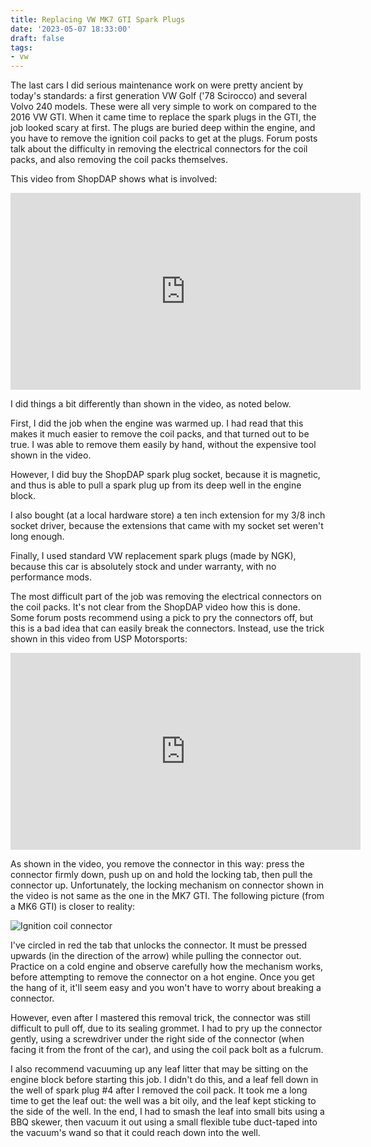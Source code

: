 ```yaml
---
title: Replacing VW MK7 GTI Spark Plugs
date: '2023-05-07 18:33:00'
draft: false
tags:
- vw
---
```


The last cars I did serious maintenance work on were pretty ancient by today's standards:
a first generation VW Golf ('78 Scirocco) and several Volvo 240 models.  These were all
very simple to work on compared to the 2016 VW GTI.  When it came time to replace
the spark plugs in the GTI, the job looked scary at first.  The plugs are
buried deep within the engine, and you have to remove the ignition coil packs
to get at the plugs.  Forum posts talk about the difficulty in removing the electrical
connectors for the coil packs, and also removing the coil packs themselves.

This video from ShopDAP shows what is involved:

<iframe width="560" height="315" src="https://www.youtube.com/embed/HESJEQBFGyI" title="YouTube video player" frameborder="0" allow="accelerometer; autoplay; clipboard-write; encrypted-media; gyroscope; picture-in-picture; web-share" allowfullscreen>
</iframe>

I did things a bit differently than shown in the video, as noted below.

First, I did the job when the engine was warmed up.  I had read that this
makes it much easier to remove the coil packs, and that turned out to be true.
I was able to remove them easily by hand, without the expensive tool shown
in the video.

However, I did buy the ShopDAP spark plug socket, because it is
magnetic, and thus is able to pull a spark plug up from its deep well
in the engine block.

I also bought (at a local hardware store) a ten inch extension
for my 3/8 inch socket driver, because the extensions that came
with my socket set weren't long enough.

Finally, I used standard VW replacement spark plugs (made by NGK), because
this car is absolutely stock and under warranty, with no performance mods.

The most difficult part of the job was removing the electrical connectors
on the coil packs.  It's not clear from the ShopDAP video how this is done.
Some forum posts recommend using a pick to pry the connectors off, but
this is a bad idea that can easily break the connectors.  Instead, use
the trick shown in this video from USP Motorsports:

<iframe width="560" height="315" src="https://www.youtube.com/embed/z0bof-1h3Yg" title="YouTube video player" frameborder="0" allow="accelerometer; autoplay; clipboard-write; encrypted-media; gyroscope; picture-in-picture; web-share" allowfullscreen>
</iframe>

As shown in the video, you remove the connector in this way: press the connector firmly down,
push up on and hold the locking tab, then pull the connector up.
Unfortunately, the locking mechanism on connector shown in the video is not same as the one in the MK7 GTI.
The following picture (from a MK6 GTI) is closer to reality:

![Ignition coil connector](/images/coil-connector.jpg)

I've circled in red the tab that unlocks the connector.  It must be
pressed upwards (in the direction of the arrow) while pulling the
connector out.  Practice on a cold engine and observe carefully how
the mechanism works, before attempting to remove the connector on a
hot engine.  Once you get the hang of it, it'll seem easy and you
won't have to worry about breaking a connector.

However, even after I mastered this removal trick, the connector was still
difficult to pull off, due to its sealing grommet.  I had to pry up the connector
gently, using a screwdriver under the right side of the connector (when facing
it from the front of the car), and using the coil pack bolt as a fulcrum.

I also recommend vacuuming up any leaf litter that may be sitting on the engine
block before starting this job.  I didn't do this, and a leaf fell down in the
well of spark plug #4 after I removed the coil pack.  It took me a long time
to get the leaf out: the well was a bit oily, and the leaf kept sticking
to the side of the well.  In the end, I had to smash the leaf into
small bits using a BBQ skewer, then vacuum it out using a small flexible
tube duct-taped into the vacuum's wand so that it could reach down into
the well.
